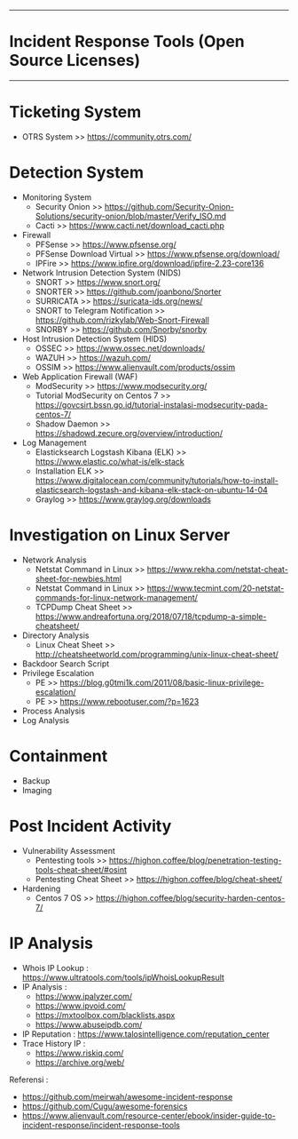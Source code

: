 -------------------------------------------------------
# Incident Response Tools (Open Source Licenses)
-------------------------------------------------------

# Ticketing System
 - OTRS System >> https://community.otrs.com/
 
# Detection System
 - Monitoring System 
   * Security Onion >> https://github.com/Security-Onion-Solutions/security-onion/blob/master/Verify_ISO.md
   * Cacti >> https://www.cacti.net/download_cacti.php
 - Firewall 
   * PFSense >> https://www.pfsense.org/
   * PFSense Download Virtual >> https://www.pfsense.org/download/
   * IPFire >> https://www.ipfire.org/download/ipfire-2.23-core136
 - Network Intrusion Detection System (NIDS)
   * SNORT >> https://www.snort.org/
   * SNORTER >> https://github.com/joanbono/Snorter
   * SURRICATA >> https://suricata-ids.org/news/
   * SNORT to Telegram Notification >> https://github.com/rizkylab/Web-Snort-Firewall
   * SNORBY >> https://github.com/Snorby/snorby
 - Host Intrusion Detection System (HIDS)
   * OSSEC >> https://www.ossec.net/downloads/
   * WAZUH >> https://wazuh.com/
   * OSSIM >> https://www.alienvault.com/products/ossim
 - Web Application Firewall (WAF)
   * ModSecurity >> https://www.modsecurity.org/
   * Tutorial ModSecurity on Centos 7 >> https://govcsirt.bssn.go.id/tutorial-instalasi-modsecurity-pada-centos-7/
   * Shadow Daemon >> https://shadowd.zecure.org/overview/introduction/
 - Log Management
   * Elasticksearch Logstash Kibana (ELK) >> https://www.elastic.co/what-is/elk-stack
   * Installation ELK >> https://www.digitalocean.com/community/tutorials/how-to-install-elasticsearch-logstash-and-kibana-elk-stack-on-ubuntu-14-04
   * Graylog >> https://www.graylog.org/downloads
   
# Investigation on Linux Server
 - Network Analysis
   * Netstat Command in Linux >> https://www.rekha.com/netstat-cheat-sheet-for-newbies.html
   * Netstat Command in Linux >> https://www.tecmint.com/20-netstat-commands-for-linux-network-management/
   * TCPDump Cheat Sheet >> https://www.andreafortuna.org/2018/07/18/tcpdump-a-simple-cheatsheet/
 - Directory Analysis
   * Linux Cheat Sheet >> http://cheatsheetworld.com/programming/unix-linux-cheat-sheet/
 - Backdoor Search Script
 - Privilege Escalation
   * PE >> https://blog.g0tmi1k.com/2011/08/basic-linux-privilege-escalation/
   * PE >> https://www.rebootuser.com/?p=1623
 - Process Analysis
 - Log Analysis
 
# Containment
 - Backup
 - Imaging
 
# Post Incident Activity
 - Vulnerability Assessment
   * Pentesting tools >> https://highon.coffee/blog/penetration-testing-tools-cheat-sheet/#osint
   * Pentesting Cheat Sheet >> https://highon.coffee/blog/cheat-sheet/
 - Hardening
   * Centos 7 OS >> https://highon.coffee/blog/security-harden-centos-7/
 
# IP Analysis
 - Whois IP Lookup : https://www.ultratools.com/tools/ipWhoisLookupResult
 - IP Analysis :
    - https://www.ipalyzer.com/
    - https://www.ipvoid.com/
    - https://mxtoolbox.com/blacklists.aspx
    - https://www.abuseipdb.com/
 - IP Reputation : https://www.talosintelligence.com/reputation_center
 - Trace History IP :
    - https://www.riskiq.com/
    - https://archive.org/web/

Referensi : 
- https://github.com/meirwah/awesome-incident-response
- https://github.com/Cugu/awesome-forensics
- https://www.alienvault.com/resource-center/ebook/insider-guide-to-incident-response/incident-response-tools
